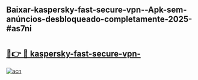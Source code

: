 ## Baixar-kaspersky-fast-secure-vpn--Apk-sem-anúncios-desbloqueado-completamente-2025-#as7ni

# <h2><a href="https://ainizakaria.my?title=kaspersky-fast-secure-vpn-&ref=20M">🔗👉 🔴 kaspersky-fast-secure-vpn-</a></h2>

[![acn](https://github.com/user-attachments/assets/0f9c940e-d8b0-45ae-aac7-cd30a18b3e1c)](https://ainizakaria.my?title=kaspersky-fast-secure-vpn-&ref=20M)

